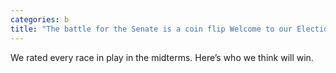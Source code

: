 ```yaml
---
categories: b
title: "The battle for the Senate is a coin flip Welcome to our Election Forecast"
---
```

We rated every race in play in the midterms. Here’s who we think will win.